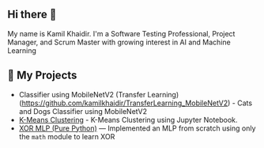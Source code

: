 ## Hi there 👋
My name is Kamil Khaidir. I'm a Software Testing Professional, Project Manager, and Scrum Master with growing interest in AI and Machine Learning

## 📂 My Projects
- Classifier using MobileNetV2 (Transfer Learning)(https://github.com/kamilkhaidir/TransferLearning_MobileNetV2) - Cats and Dogs Classifier using MobileNetV2
- [K-Means Clustering](https://github.com/kamilkhaidir/kmeanscluster) - K-Means Clustering using Jupyter Notebook.
- [XOR MLP (Pure Python)](https://github.com/kamilkhaidir/xor-mlp-python) — Implemented an MLP from scratch using only the `math` module to learn XOR
